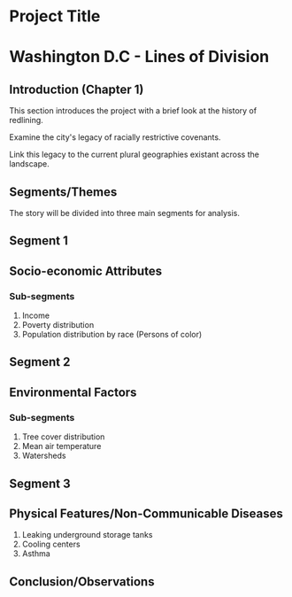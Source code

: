 # Project Title

# Washington D.C - Lines of Division


## Introduction (Chapter 1)

This section introduces the project with a brief look at the history of redlining.

Examine the city's legacy of racially restrictive covenants.

Link this legacy to the current plural geographies existant across the landscape.

## Segments/Themes

The story will be divided into three main segments for analysis.

## Segment 1
## Socio-economic Attributes
### Sub-segments

1. Income
2. Poverty distribution
3. Population distribution by race (Persons of color)


## Segment 2
## Environmental Factors
### Sub-segments

1. Tree cover distribution
2. Mean air temperature
3. Watersheds

## Segment 3 

## Physical Features/Non-Communicable Diseases

1. Leaking underground storage tanks
2. Cooling centers
3. Asthma

## Conclusion/Observations





